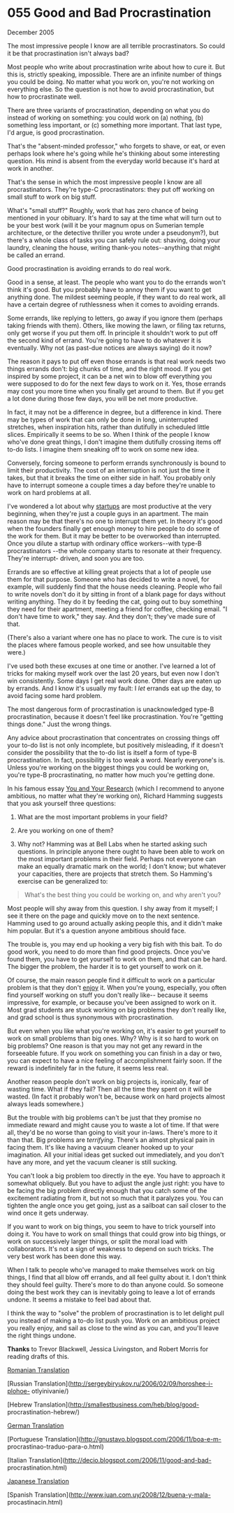 # 055 Good and Bad Procrastination


  
 
  
 December 2005   
  
 The most impressive people I know are all terrible procrastinators. So could it be that procrastination isn't always bad?   
  
 Most people who write about procrastination write about how to cure it. But this is, strictly speaking, impossible. There are an infinite number of things you could be doing. No matter what you work on, you're not working on everything else. So the question is not how to avoid procrastination, but how to procrastinate well.   
  
 There are three variants of procrastination, depending on what you do instead of working on something: you could work on (a) nothing, (b) something less important, or (c) something more important. That last type, I'd argue, is good procrastination.   
  
 That's the "absent-minded professor," who forgets to shave, or eat, or even perhaps look where he's going while he's thinking about some interesting question. His mind is absent from the everyday world because it's hard at work in another.   
  
 That's the sense in which the most impressive people I know are all procrastinators. They're type-C procrastinators: they put off working on small stuff to work on big stuff.   
  
 What's "small stuff?" Roughly, work that has zero chance of being mentioned in your obituary. It's hard to say at the time what will turn out to be your best work (will it be your magnum opus on Sumerian temple architecture, or the detective thriller you wrote under a pseudonym?), but there's a whole class of tasks you can safely rule out: shaving, doing your laundry, cleaning the house, writing thank-you notes--anything that might be called an errand.   
  
 Good procrastination is avoiding errands to do real work.   
  
 Good in a sense, at least. The people who want you to do the errands won't think it's good. But you probably have to annoy them if you want to get anything done. The mildest seeming people, if they want to do real work, all have a certain degree of ruthlessness when it comes to avoiding errands.   
  
 Some errands, like replying to letters, go away if you ignore them (perhaps taking friends with them). Others, like mowing the lawn, or filing tax returns, only get worse if you put them off. In principle it shouldn't work to put off the second kind of errand. You're going to have to do whatever it is eventually. Why not (as past-due notices are always saying) do it now?   
  
 The reason it pays to put off even those errands is that real work needs two things errands don't: big chunks of time, and the right mood. If you get inspired by some project, it can be a net win to blow off everything you were supposed to do for the next few days to work on it. Yes, those errands may cost you more time when you finally get around to them. But if you get a lot done during those few days, you will be net more productive.   
  
 In fact, it may not be a difference in degree, but a difference in kind. There may be types of work that can only be done in long, uninterrupted stretches, when inspiration hits, rather than dutifully in scheduled little slices. Empirically it seems to be so. When I think of the people I know who've done great things, I don't imagine them dutifully crossing items off to-do lists. I imagine them sneaking off to work on some new idea.   
  
 Conversely, forcing someone to perform errands synchronously is bound to limit their productivity. The cost of an interruption is not just the time it takes, but that it breaks the time on either side in half. You probably only have to interrupt someone a couple times a day before they're unable to work on hard problems at all.   
  
 I've wondered a lot about why [startups](start.html) are most productive at the very beginning, when they're just a couple guys in an apartment. The main reason may be that there's no one to interrupt them yet. In theory it's good when the founders finally get enough money to hire people to do some of the work for them. But it may be better to be overworked than interrupted. Once you dilute a startup with ordinary office workers--with type-B procrastinators --the whole company starts to resonate at their frequency. They're interrupt- driven, and soon you are too.   
  
 Errands are so effective at killing great projects that a lot of people use them for that purpose. Someone who has decided to write a novel, for example, will suddenly find that the house needs cleaning. People who fail to write novels don't do it by sitting in front of a blank page for days without writing anything. They do it by feeding the cat, going out to buy something they need for their apartment, meeting a friend for coffee, checking email. "I don't have time to work," they say. And they don't; they've made sure of that.   
  
 (There's also a variant where one has no place to work. The cure is to visit the places where famous people worked, and see how unsuitable they were.)   
  
 I've used both these excuses at one time or another. I've learned a lot of tricks for making myself work over the last 20 years, but even now I don't win consistently. Some days I get real work done. Other days are eaten up by errands. And I know it's usually my fault: I _let_ errands eat up the day, to avoid facing some hard problem.   
  
 The most dangerous form of procrastination is unacknowledged type-B procrastination, because it doesn't feel like procrastination. You're "getting things done." Just the wrong things.   
  
 Any advice about procrastination that concentrates on crossing things off your to-do list is not only incomplete, but positively misleading, if it doesn't consider the possibility that the to-do list is itself a form of type-B procrastination. In fact, possibility is too weak a word. Nearly everyone's is. Unless you're working on the biggest things you could be working on, you're type-B procrastinating, no matter how much you're getting done.   
  
 In his famous essay [You and Your Research](hamming.html) (which I recommend to anyone ambitious, no matter what they're working on), Richard Hamming suggests that you ask yourself three questions:   
  
   1. What are the most important problems in your field?   
  
 

   2. Are you working on one of them?   
  
 

   3. Why not?  Hamming was at Bell Labs when he started asking such questions. In principle anyone there ought to have been able to work on the most important problems in their field. Perhaps not everyone can make an equally dramatic mark on the world; I don't know; but whatever your capacities, there are projects that stretch them. So Hamming's exercise can be generalized to: 

 > What's the best thing you could be working on, and why aren't you? 

 Most people will shy away from this question. I shy away from it myself; I see it there on the page and quickly move on to the next sentence. Hamming used to go around actually asking people this, and it didn't make him popular. But it's a question anyone ambitious should face.   
  
 The trouble is, you may end up hooking a very big fish with this bait. To do good work, you need to do more than find good projects. Once you've found them, you have to get yourself to work on them, and that can be hard. The bigger the problem, the harder it is to get yourself to work on it.   
  
 Of course, the main reason people find it difficult to work on a particular problem is that they don't [enjoy](hs.html) it. When you're young, especially, you often find yourself working on stuff you don't really like-- because it seems impressive, for example, or because you've been assigned to work on it. Most grad students are stuck working on big problems they don't really like, and grad school is thus synonymous with procrastination.   
  
 But even when you like what you're working on, it's easier to get yourself to work on small problems than big ones. Why? Why is it so hard to work on big problems? One reason is that you may not get any reward in the forseeable future. If you work on something you can finish in a day or two, you can expect to have a nice feeling of accomplishment fairly soon. If the reward is indefinitely far in the future, it seems less real.   
  
 Another reason people don't work on big projects is, ironically, fear of wasting time. What if they fail? Then all the time they spent on it will be wasted. (In fact it probably won't be, because work on hard projects almost always leads somewhere.)   
  
 But the trouble with big problems can't be just that they promise no immediate reward and might cause you to waste a lot of time. If that were all, they'd be no worse than going to visit your in-laws. There's more to it than that. Big problems are _terrifying_. There's an almost physical pain in facing them. It's like having a vacuum cleaner hooked up to your imagination. All your initial ideas get sucked out immediately, and you don't have any more, and yet the vacuum cleaner is still sucking.   
  
 You can't look a big problem too directly in the eye. You have to approach it somewhat obliquely. But you have to adjust the angle just right: you have to be facing the big problem directly enough that you catch some of the excitement radiating from it, but not so much that it paralyzes you. You can tighten the angle once you get going, just as a sailboat can sail closer to the wind once it gets underway.   
  
 If you want to work on big things, you seem to have to trick yourself into doing it. You have to work on small things that could grow into big things, or work on successively larger things, or split the moral load with collaborators. It's not a sign of weakness to depend on such tricks. The very best work has been done this way.   
  
 When I talk to people who've managed to make themselves work on big things, I find that all blow off errands, and all feel guilty about it. I don't think they should feel guilty. There's more to do than anyone could. So someone doing the best work they can is inevitably going to leave a lot of errands undone. It seems a mistake to feel bad about that.   
  
 I think the way to "solve" the problem of procrastination is to let delight pull you instead of making a to-do list push you. Work on an ambitious project you really enjoy, and sail as close to the wind as you can, and you'll leave the right things undone.   
  
 
  
 
  
 
  
 
  
 **Thanks** to Trevor Blackwell, Jessica Livingston, and Robert Morris for reading drafts of this.   
  
 
  
 
  
 
  
 [Romanian Translation](http://ro.goobix.com/pg/procrastination/)   
  
 [Russian Translation](http://sergeybiryukov.ru/2006/02/09/horoshee-i-plohoe- otlyinivanie/)   
  
 
  
 [Hebrew Translation](http://smallestbusiness.com/heb/blog/good- procrastination-hebrew/)   
  
 [German Translation](http://www.volker-kopetzky.de/pg-prokrastination)   
  
 
  
 [Portuguese Translation](http://gnustavo.blogspot.com/2006/11/boa-e-m- procrastinao-traduo-para-o.html)   
  
 [Italian Translation](http://decio.blogspot.com/2006/11/good-and-bad- procrastination.html)   
  
 
  
 [Japanese Translation](http://d.hatena.ne.jp/lionfan/20060103)   
  
 [Spanish Translation](http://www.juan.com.uy/2008/12/buena-y-mala- procastinacin.html)   
  
 
  
 
  
 

 

